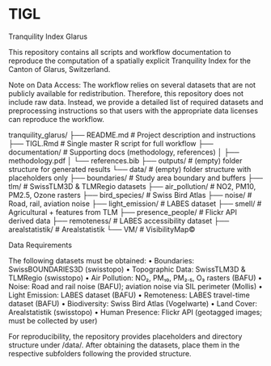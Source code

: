 # TIGL
Tranquility Index Glarus

This repository contains all scripts and workflow documentation to reproduce the computation of a spatially explicit Tranquility Index for the Canton of Glarus, Switzerland.

Note on Data Access:
The workflow relies on several datasets  that are not publicly available for redistribution. Therefore, this repository does not include raw data. Instead, we provide a detailed list of required datasets and preprocessing instructions so that users with the appropriate data licenses can reproduce the workflow.

tranquility_glarus/
├── README.md                 # Project description and instructions
├── TIGL.Rmd                  # Single master R script for full workflow
├── documentation/            # Supporting docs (methodology, references)
│   ├── methodology.pdf
│   └── references.bib
├── outputs/                  # (empty) folder structure for generated results
└── data/                     # (empty) folder structure with placeholders only
├── boundaries/           # Study area boundary and buffers
├── tlm/                  # SwissTLM3D & TLMRegio datasets
├── air_pollution/        # NO2, PM10, PM2.5, Ozone rasters
├── bird_species/         # Swiss Bird Atlas
├── noise/                # Road, rail, aviation noise
├── light_emission/       # LABES dataset
├── smell/                # Agricultural + features from TLM
├── presence_people/      # Flickr API derived data
├── remoteness/           # LABES accessibility dataset
├── arealstatistik/       # Arealstatistik
└── VM/                   # VisibilityMap©


Data Requirements

The following datasets must be obtained:
	•	Boundaries: SwissBOUNDARIES3D (swisstopo)
	•	Topographic Data: SwissTLM3D & TLMRegio (swisstopo)
	•	Air Pollution: NO₂, PM₁₀, PM₂.₅, O₃ rasters (BAFU)
	•	Noise: Road and rail noise (BAFU); aviation noise via SIL perimeter (Mollis)
	•	Light Emission: LABES dataset (BAFU)
	•	Remoteness: LABES travel-time dataset (BAFU)
	•	Biodiversity: Swiss Bird Atlas (Vogelwarte)
	•	Land Cover: Arealstatistik (swisstopo)
	•	Human Presence: Flickr API (geotagged images; must be collected by user)

For reproducibility, the repository provides placeholders and directory structure under /data/.
After obtaining the datasets, place them in the respective subfolders following the provided structure.